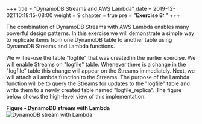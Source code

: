 +++
title = "DynamoDB Streams and AWS Lambda"
date = 2019-12-02T10:18:15-08:00
weight = 9
chapter = true
pre = "<b>Exercise 8: </b>"
+++


The combination of DynamoDB Streams with AWS Lambda enables many powerful design patterns. In this exercise we will demonstrate a simple way to replicate items from one DynamoDB table to another table using DynamoDB Streams and Lambda functions.

We will re-use the table "logfile" that was created in the earlier exercise. We will enable Streams on "logfile" table. Whenever there is a change in the "logfile" table this change will appear on the Streams immediately. Next, we will attach a Lambda function to the Streams. The purpose of the Lambda function will be to query the Streams for updates to the "logfile" table and write them to a newly created table named "logfile_replica". The figure below shows the high-level view of this implementation.

**Figure - DynamoDB stream with Lambda**
![DynamoDB stream with Lambda](/images/image6.jpg)
